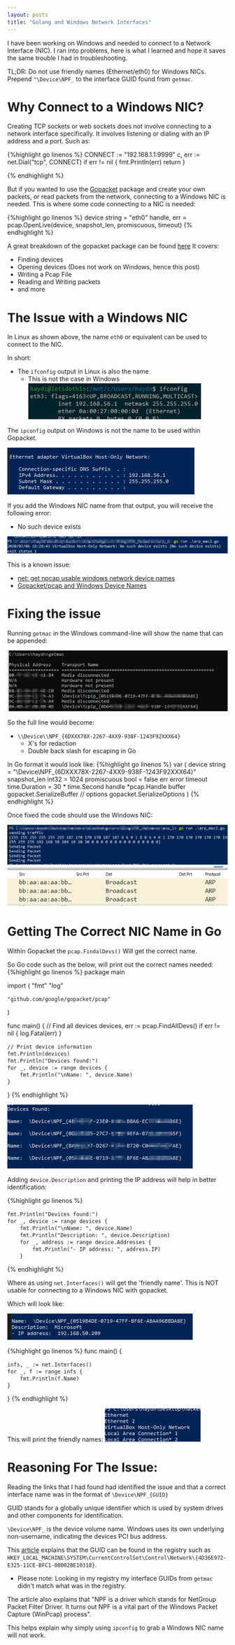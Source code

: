 ```yaml
---
layout: posts
title: "Golang and Windows Network Interfaces"
---
```


I have been working on Windows and needed to connect to a Network Interface (NIC). I ran into problems, here is what I learned and hope it saves the same trouble I had in troubleshooting.


TL;DR: Do not use friendly names (Ethernet/eth0) for Windows NICs.  Prepend `"\Device\NPF_` to the interface GUID found from `getmac`.


# Why Connect to a Windows NIC?
Creating TCP sockets or web sockets does not involve connecting to a network interface specifically. It involves listening or dialing with an IP address and a port. Such as:


{%highlight go linenos %}
	CONNECT := "192.168.1.1:9999"
	c, err := net.Dial("tcp", CONNECT)
	if err != nil {
		fmt.Println(err)
		return
	}

{% endhighlight %}


But if you wanted to use the [Gopacket](https://github.com/google/gopacket) package and create your own packets, or read packets from the network, connecting to a Windows NIC is needed. This is where some code connecting to a NIC is needed:

{%highlight go linenos %}
 device       string = "eth0"
 handle, err = pcap.OpenLive(device, snapshot_len, promiscuous, timeout)
{% endhighlight %}


A great breakdown of the gopacket package can be found [here](https://www.devdungeon.com/content/packet-capture-injection-and-analysis-gopacket)
It covers:  
* Finding devices
* Opening devices (Does not work on Windows, hence this post)
* Writing a Pcap File
* Reading and Writing packets
* and more
 
# The Issue with a Windows NIC
In Linux as shown above, the name `eth0` or equivalent can be used to connect to the NIC.
 
In short:
* The `ifconfig` output in Linux is also the name
    * This is not the case in Windows
![](/images/Win_NIC.png)
 
The `ipconfig` output on Windows is not the name to be used within Gopacket.

![](/images/WIN_NIC/image1.png)
 
 
If you add the Windows NIC name from that output, you will receive the following error:
* No such device exists

 ![](/images/WIN_NIC/image2.png)
 
This is a known issue:
* [net: get npcap usable windows network device names](https://github.com/golang/go/issues/35095#issuecomment-545528366> )
* [Gopacket/pcap and Windows Device Names](https://forum.golangbridge.org/t/soved-gopacket-pcap-and-windows-device-names/15856/2)
 
 
# Fixing the issue
Running `getmac` in the Windows command-line  will show the name that can be appended:
 
 ![](/images/WIN_NIC/image3.png)
 
So the full line would become:
 * `\\Device\\NPF_{6DXXX78X-2267-4XX9-938F-1243F92XXX64}`
    * X's for redaction
    * Double back slash for escaping in Go
    
    
In Go format it would look like:
{%highlight go linenos %}
var (
	device       string = "\\Device\\NPF_{6DXXX78X-2267-4XX9-938F-1243F92XXX64}"
	snapshot_len int32  = 1024
	promiscuous  bool   = false
	err          error
	timeout      time.Duration = 30 * time.Second
	handle       *pcap.Handle
	buffer       gopacket.SerializeBuffer
	// options      gopacket.SerializeOptions
)
{% endhighlight %}
    
Once  fixed the code should use the Windows NIC:

![](/images/WIN_NIC/image7.png)
![](/images/WIN_NIC/image8.png)


# Getting The Correct NIC Name in Go
Within Gopacket the `pcap.FindalDevs()` Will get the correct name.

So Go code such as the below, will print out the correct names needed:
{%highlight go linenos %}
package main

import (
	"fmt"
	"log"

	"github.com/google/gopacket/pcap"
)

func main() {
	// Find all devices
	devices, err := pcap.FindAllDevs()
	if err != nil {
		log.Fatal(err)
	}

	// Print device information
	fmt.Println(devices)
	fmt.Println("Devices found:")
	for _, device := range devices {
		fmt.Println("\nName: ", device.Name)
	}

}
{% endhighlight %}

![](/images/WIN_NIC/image4.png)

Adding `device.Description` and printing the IP address will help in better identification:

{%highlight go linenos %}

	fmt.Println("Devices found:")
	for _, device := range devices {
		fmt.Println("\nName: ", device.Name)
		fmt.Println("Description: ", device.Description)
		for _, address := range device.Addresses {
			fmt.Println("- IP address: ", address.IP)
		}
{% endhighlight %}


Where as using `net.Interfaces()` will get the 'friendly name'. This is NOT usable for connecting to a Windows NIC with gopacket.

Which will look like:

![](/images/WIN_NIC/image5.png)

{%highlight go linenos %}
func main() {

	infs, _ := net.Interfaces()
	for _, f := range infs {
		fmt.Println(f.Name)
	}
}
{% endhighlight %}

This will print the friendly names:
![](/images/WIN_NIC/image6.png)

 
# Reasoning For The Issue:
Reading the links that I had found had identified the issue and that a correct interface name was in the format of `\Device\NPF_{GUID}`

GUID stands for a globally unique identifier which is used by system drives and other components for identification.

`\Device\NPF_` is the device volume name. Windows uses its own underlying non-username, indicating the devices PCI bus address.
 
This [article](https://daveurrutiablog.wordpress.com/2016/05/03/tshark-network-interface-names-mystery-guid/) explains that the GUID can be found in the registry such as `HKEY_LOCAL_MACHINE\SYSTEM\CurrentControlSet\Control\Network\{4D36E972-E325-11CE-BFC1-08002BE10318}`.
* Please note: Looking in my registry my interface GUIDs from `getmac` didn't match what was in the registry.
 
The article also explains that "NPF is a driver which stands for NetGroup Packet Filter Driver. It turns out NPF is a vital part of the Windows Packet Capture (WinPcap) process".

This helps explain why simply using `ipconfig` to grab a Windows NIC name will not work.

